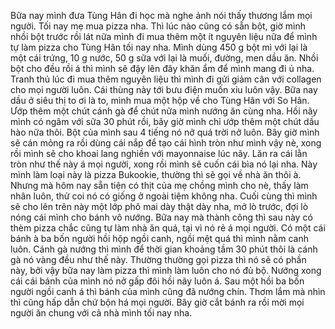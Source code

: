 Bữa nay mình đưa Tùng Hân đi học mà nghe ảnh nói thấy thương lắm mọi người. Tối nay mẹ mua pizza nha. Thì lúc nào cũng có sẵn bột, giờ mình nhồi bột trước rồi lát nữa mình đi mua thêm một ít nguyên liệu nữa để mình tự làm pizza cho Tùng Hân tối nay nha. Mình dùng 450 g bột mì với lại là một cái trứng, 10 g nước, 50 g sữa với lại là muối, đường, men dầu ăn. Nhồi bột cho đều rồi á thì mình sẽ đậy lên đây khăn ẩm để mình mang đi ủ nha. Tranh thủ lúc đi mua thêm nguyên liệu thì mình đi gửi giảm cân với collagen cho mọi người luôn. Cái thùng này tới bưu điện muốn xỉu luôn vậy. Bữa nay dầu ở siêu thị to ơi là to, mình mua một hộp về cho Tùng Hân với So Hân. Ướp thêm một chút cánh gà để chút nữa mình nướng ăn cùng nha. Hồi nãy mình có ngâm với sữa 30 phút rồi, bây giờ mình chỉ ướp thêm một chút dầu hào nữa thôi. Bột của mình sau 4 tiếng nó nở quá trời nở luôn. Bây giờ mình sẽ cán mỏng ra rồi dùng cái nắp để tạo cái hình tròn như mình vậy nè, xong rồi mình sẽ cho khoai lang nghiền với mayonnaise lúc nãy. Lăn ra cái lằn tròn như thế này á mọi người, xong rồi mình sẽ cuốn cái bìa nó lại nha. Này mình làm loại này là pizza Bukookie, thường thì sẽ gọi về nhà ăn thôi à. Nhưng mà hôm nay sẵn tiện có thịt của mẹ chồng mình cho nè, thấy làm nhân luôn, thử coi nó có giống ở ngoài tiệm không nha. Cuối cùng thì mình sẽ cho lên trên này một lớp phô mai dày thật dày nha, mở lò trước, đợi lò nóng cái mình cho bánh vô nướng. Bữa nay mà thành công thì sau này có thèm pizza chắc cũng tự làm nhà ăn quá, tại vì nó rẻ á mọi người. Có một cái bánh à ba bốn người hồi hộp ngồi canh, ngồi mệt quá thì mình nằm canh luôn. Cánh gà nướng thì mình để thời gian khoảng tầm 30 phút thôi là cánh gà nó vàng đều như thế này. Thường thường gọi pizza thì nó sẽ có phần này, bởi vậy bữa nay làm pizza thì mình làm luôn cho nó đủ bộ. Nướng xong cái cái bánh của mình nó nở gấp đôi hồi nãy luôn á. Sau một hồi ba bốn người ngồi canh á thì bánh của mình cũng đã nướng chín. Thơm lắm mà nhìn thì cũng hấp dẫn chứ bộn há mọi người. Bây giờ cắt bánh ra rồi mời mọi người ăn chung với cả nhà mình tối nay nha. 
